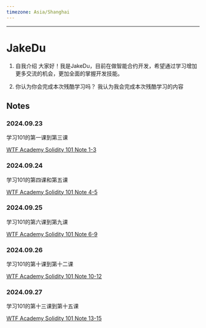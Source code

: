 ```yaml
---
timezone: Asia/Shanghai
---
```


---

# JakeDu

1. 自我介绍
  大家好！我是JakeDu，目前在做智能合约开发，希望通过学习增加更多交流的机会，更加全面的掌握开发技能。

2. 你认为你会完成本次残酷学习吗？
  我认为我会完成本次残酷学习的内容

## Notes

<!-- Content_START -->

### 2024.09.23

学习101的第一课到第三课

[WTF Academy Solidity 101 Note 1-3](/content/JakeDu/01.md)
<br>

### 2024.09.24
学习101的第四课和第五课

[WTF Academy Solidity 101 Note 4-5](/content/JakeDu/02.md)
<br>

### 2024.09.25

学习101的第六课到第九课

[WTF Academy Solidity 101 Note 6-9](/content/JakeDu/03.md)
<br>

### 2024.09.26

学习101的第十课到第十二课

[WTF Academy Solidity 101 Note 10-12](/content/JakeDu/04.md)
<br>

### 2024.09.27

学习101的第十三课到第十五课

[WTF Academy Solidity 101 Note 13-15](/content/JakeDu/05.md)
<br>

<!-- Content_END -->

